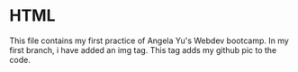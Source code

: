 # HTML
This file contains my first practice of Angela Yu's Webdev bootcamp.
In my first branch, i have added an img tag. This tag adds my github pic to the code.

